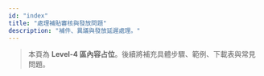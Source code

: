 ```yaml
---
id: "index"
title: "處理補貼審核與發放問題"
description: "補件、異議與發放延遲處理。"
---
```


> 本頁為 **Level-4 區內容占位**。後續將補充具體步驟、範例、下載表與常見問題。
